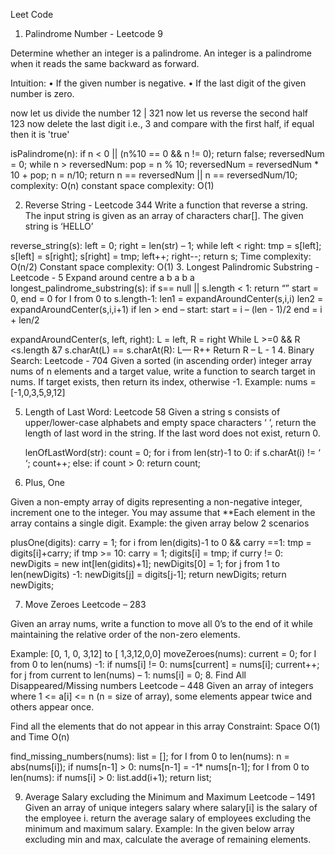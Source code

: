 Leet Code
1.	Palindrome Number -  Leetcode 9

Determine whether an integer is a palindrome. An integer is a palindrome when it reads the same backward as forward.

 
Intuition:
•	If the given number is negative.
•	If the last digit of the given number is zero.

 
now let us divide the number
   12  |  321
now let us reverse the second half  
   123
now delete the last digit i.e., 3 and compare with the first half, if equal then it is 'true'

isPalindrome(n):
	if n < 0 || (n%10 == 0 && n != 0);
		return false;
	reversedNum = 0;
	while n > reversedNum:
		pop = n % 10;
		reversedNum = reversedNum * 10 + pop;
n = n/10;
	return n == reversedNum || n == reversedNum/10;
complexity: O(n)
constant space complexity: O(1)

2.	Reverse String  - Leetcode 344
Write a function that reverse a string. The input string is given as an array of characters char[].
The given string is ‘HELLO’

 
reverse_string(s):
	left = 0;
	right = len(str) – 1;
	while left < right:
		tmp = s[left];
		s[left] = s[right];
s[right] = tmp;
left++;
right--;
	return s;
Time complexity: O(n/2)
Constant space complexity: O(1)
3.	Longest Palindromic Substring   - Leetcode - 5
Expand around centre
a     b    a     b   a
longest_palindrome_substring(s):
	if s== null || s.length < 1:
	return “”
	start = 0, end = 0
for I from 0 to s.length-1:
len1 = expandAroundCenter(s,i,i)
len2 = expandAroundCenter(s,i,i+1)
	if len > end – start:
		start = i – (len - 1)/2
		end = i + len/2
	
expandAroundCenter(s, left, right):
L = left, R = right
While L >=0 && R <s.length &7 s.charAt(L) == s.charAt(R):
	L—
R++
Return R – L  -  1
4.	Binary Search: Leetcode - 704
Given a sorted (in ascending order) integer array nums of n elements and a target value, write a function to search target in nums. If target exists, then return its index, otherwise -1.
Example:     nums = [-1,0,3,5,9,12]
 
5.	Length of Last Word: Leetcode 58
Given a string s consists of upper/lower-case alphabets and empty space characters ‘ ’, return the length of last word in the string. If the last word does not exist, return 0.
 
	lenOfLastWord(str):
  count = 0;
  for i from len(str)-1 to 0:
	if s.charAt(i) != ‘ ‘;
		count++;
else:
	if count > 0:
		return count;

6.	Plus, One

Given a non-empty array of digits representing a non-negative integer, increment one to the integer.
You may assume that **Each element in the array contains a single digit.
Example: the given array below 2 scenarios

 	

plusOne(digits):
	carry = 1;
for i from len(digits)-1 to 0 && carry ==1:
	tmp = digits[i]+carry;
	if tmp >= 10:
		carry = 1;
		digits[i] = tmp;
if curry != 0:
	newDigits = new int[len(gidits)+1];
	newDigits[0] = 1;
	for j from 1 to len(newDigits) -1:
		newDigits[j] = digits[j-1];
	return newDigits;
return newDigits;

7.	Move Zeroes    Leetcode – 283

Given an array nums, write a function to move all 0’s to the end of it while maintaining the relative order of the non-zero elements.

Example:      [0, 1, 0, 3,12]   to  [ 1,3,12,0,0]
moveZeroes(nums):
	current = 0;
	for I from 0 to len(nums) -1:
		if nums[i] != 0:
			nums[current] = nums[i];
current++;
	for j from current to len(nums) – 1:
nums[i] = 0;
8.	Find All Disappeared/Missing numbers Leetcode – 448
Given an array of integers where 1 <= a[i] <= n (n = size of array), some elements appear twice and others appear once.

Find all the elements that do not appear in this array Constraint: Space O(1) and Time O(n)

find_missing_numbers(nums):
	list = [];
	for I from 0 to len(nums):
	        n = abs(nums[i]);
	        if nums[n-1] > 0:
		nums[n-1] = -1* nums[n-1];
	for I from 0 to len(nums):
	        if nums[i] > 0:
		list.add(i+1);
	return list;
 
9.	Average Salary excluding the Minimum and Maximum Leetcode – 1491
Given an array of unique integers salary where salary[i] is the salary of the employee i. return the average salary of employees excluding the minimum and maximum salary.
Example: In the given below array excluding min and max, calculate the average of remaining elements.
 

